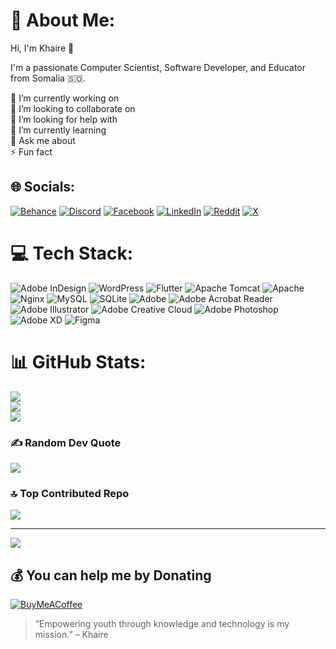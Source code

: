 

# 💫 About Me:

Hi, I'm Khaire 👋

I'm a passionate Computer Scientist, Software Developer, and Educator from Somalia 🇸🇴.

🔭 I’m currently working on<br>👯 I’m looking to collaborate on<br>🤝 I’m looking for help with<br>🌱 I’m currently learning<br>💬 Ask me about<br>⚡ Fun fact


## 🌐 Socials:
[![Behance](https://img.shields.io/badge/Behance-1769ff?logo=behance&logoColor=white)](https://behance.net/khayreali/) [![Discord](https://img.shields.io/badge/Discord-%237289DA.svg?logo=discord&logoColor=white)](https://discord.gg/kx9790) [![Facebook](https://img.shields.io/badge/Facebook-%231877F2.svg?logo=Facebook&logoColor=white)](https://facebook.com/khayreali7) [![LinkedIn](https://img.shields.io/badge/LinkedIn-%230077B5.svg?logo=linkedin&logoColor=white)](https://linkedin.com/in/khayre-mohamed-5b6267195/) [![Reddit](https://img.shields.io/badge/Reddit-%23FF4500.svg?logo=Reddit&logoColor=white)](https://reddit.com/user/khayre_ali/) [![X](https://img.shields.io/badge/X-black.svg?logo=X&logoColor=white)](https://x.com/khayreali1) 

# 💻 Tech Stack:
![Adobe InDesign](https://img.shields.io/badge/Adobe%20InDesign-49021F?style=for-the-badge&logo=adobeindesign&logoColor=FF3366) ![WordPress](https://img.shields.io/badge/WordPress-%23117AC9.svg?style=for-the-badge&logo=WordPress&logoColor=white) ![Flutter](https://img.shields.io/badge/Flutter-%2302569B.svg?style=for-the-badge&logo=Flutter&logoColor=white) ![Apache Tomcat](https://img.shields.io/badge/apache%20tomcat-%23F8DC75.svg?style=for-the-badge&logo=apache-tomcat&logoColor=black) ![Apache](https://img.shields.io/badge/apache-%23D42029.svg?style=for-the-badge&logo=apache&logoColor=white) ![Nginx](https://img.shields.io/badge/nginx-%23009639.svg?style=for-the-badge&logo=nginx&logoColor=white) ![MySQL](https://img.shields.io/badge/mysql-4479A1.svg?style=for-the-badge&logo=mysql&logoColor=white) ![SQLite](https://img.shields.io/badge/sqlite-%2307405e.svg?style=for-the-badge&logo=sqlite&logoColor=white) ![Adobe](https://img.shields.io/badge/adobe-%23FF0000.svg?style=for-the-badge&logo=adobe&logoColor=white) ![Adobe Acrobat Reader](https://img.shields.io/badge/Adobe%20Acrobat%20Reader-EC1C24.svg?style=for-the-badge&logo=Adobe%20Acrobat%20Reader&logoColor=white) ![Adobe Illustrator](https://img.shields.io/badge/adobe%20illustrator-%23FF9A00.svg?style=for-the-badge&logo=adobe%20illustrator&logoColor=white) ![Adobe Creative Cloud](https://img.shields.io/badge/Adobe%20Creative%20Cloud-DA1F26.svg?style=for-the-badge&logo=Adobe%20Creative%20Cloud&logoColor=white) ![Adobe Photoshop](https://img.shields.io/badge/adobe%20photoshop-%2331A8FF.svg?style=for-the-badge&logo=adobe%20photoshop&logoColor=white) ![Adobe XD](https://img.shields.io/badge/Adobe%20XD-470137?style=for-the-badge&logo=Adobe%20XD&logoColor=#FF61F6) ![Figma](https://img.shields.io/badge/figma-%23F24E1E.svg?style=for-the-badge&logo=figma&logoColor=white)
# 📊 GitHub Stats:
![](https://github-readme-stats.vercel.app/api?username=xkhaire&theme=merko&hide_border=false&include_all_commits=false&count_private=false)<br/>
![](https://nirzak-streak-stats.vercel.app/?user=xkhaire&theme=merko&hide_border=false)<br/>
![](https://github-readme-stats.vercel.app/api/top-langs/?username=xkhaire&theme=merko&hide_border=false&include_all_commits=false&count_private=false&layout=compact)

### ✍️ Random Dev Quote
![](https://quotes-github-readme.vercel.app/api?type=horizontal&theme=tokyonight)

### 🔝 Top Contributed Repo
![](https://github-contributor-stats.vercel.app/api?username=xkhaire&limit=5&theme=dark&combine_all_yearly_contributions=true)

---
[![](https://visitcount.itsvg.in/api?id=xkhaire&icon=0&color=0)](https://visitcount.itsvg.in)

  ## 💰 You can help me by Donating
  [![BuyMeACoffee](https://img.shields.io/badge/Buy%20Me%20a%20Coffee-ffdd00?style=for-the-badge&logo=buy-me-a-coffee&logoColor=black)](https://buymeacoffee.com/https://buymeacoffee.com/khaire/) 

  
<!-- Proudly created with GPRM ( https://gprm.itsvg.in ) -->

> “Empowering youth through knowledge and technology is my mission.” – Khaire
